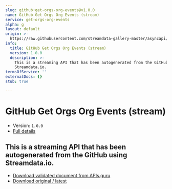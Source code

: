 ```yaml
---
slug: github+get-orgs-org-events@v1.0.0
name: GitHub Get Orgs Org Events (stream)
service: get-orgs-org-events
alpha: g
layout: default
origin: >-
  https://raw.githubusercontent.com/streamdata-gallery-master/asyncapi/master/_listings/github/github-get-orgs-org-events-stream-async.md
info:
  title: GitHub Get Orgs Org Events (stream)
  version: 1.0.0
  description: >-
    This is a streaming API that has been autogenerated from the GitHub using
    Streamdata.io.
termsOfService: ''
externalDocs: {}
stub: true

---
```

# GitHub Get Orgs Org Events (stream)

* Version: `1.0.0`
* [Full details](../html/github+get-orgs-org-events@v1.0.0.html)



## This is a streaming API that has been autogenerated from the GitHub using Streamdata.io.



* [Download validated document from APIs.guru](https://raw.githubusercontent.com/APIs-guru/asyncapi-directory/master/docs/APIs/github%2Bget-orgs-org-events%40v1.0.0.yaml)
* [Download original / latest](https://raw.githubusercontent.com/streamdata-gallery-master/asyncapi/master/_listings/github/github-get-orgs-org-events-stream-async.md)

<script type="application/ld+json">
{
  "@context": "http://schema.org/",
  "@type": "WebAPI",
  "description": "This is a streaming API that has been autogenerated from the GitHub using Streamdata.io.",
  "documentation": "",

  "name": "GitHub Get Orgs Org Events (stream)"
}
</script>
